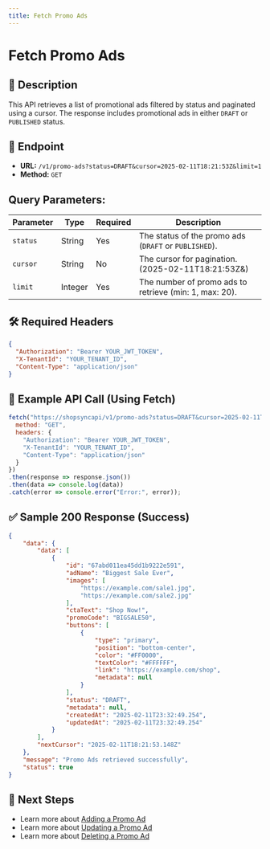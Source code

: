 ```yaml
---
title: Fetch Promo Ads
---
```


# Fetch Promo Ads

## 📌 Description
This API retrieves a list of promotional ads filtered by status and paginated using a cursor. The response includes promotional ads in either `DRAFT` or `PUBLISHED` status.

## 🔗 Endpoint
- **URL:** `/v1/promo-ads?status=DRAFT&cursor=2025-02-11T18:21:53Z&limit=1`
- **Method:** `GET`

## Query Parameters:
| Parameter | Type   | Required | Description                               |
|-----------|--------|----------|-------------------------------------------|
| `status`  | String | Yes      | The status of the promo ads (`DRAFT` or `PUBLISHED`). |
| `cursor`  | String | No       | The cursor for pagination.    (2025-02-11T18:21:53Z&)            |
| `limit`   | Integer| Yes      | The number of promo ads to retrieve (min: 1, max: 20). |

## 🛠️ Required Headers
```json
{
  "Authorization": "Bearer YOUR_JWT_TOKEN",
  "X-TenantId": "YOUR_TENANT_ID",
  "Content-Type": "application/json"
}
```

## 📡 Example API Call (Using Fetch)
```javascript
fetch("https://shopsyncapi/v1/promo-ads?status=DRAFT&cursor=2025-02-11T18:21:53Z&limit=1", {
  method: "GET",
  headers: {
    "Authorization": "Bearer YOUR_JWT_TOKEN",
    "X-TenantId": "YOUR_TENANT_ID",
    "Content-Type": "application/json"
  }
})
.then(response => response.json())
.then(data => console.log(data))
.catch(error => console.error("Error:", error));
```

## ✅ Sample 200 Response (Success)
```json
{
    "data": {
        "data": [
            {
                "id": "67abd011ea45dd1b9222e591",
                "adName": "Biggest Sale Ever",
                "images": [
                    "https://example.com/sale1.jpg",
                    "https://example.com/sale2.jpg"
                ],
                "ctaText": "Shop Now!",
                "promoCode": "BIGSALE50",
                "buttons": [
                    {
                        "type": "primary",
                        "position": "bottom-center",
                        "color": "#FF0000",
                        "textColor": "#FFFFFF",
                        "link": "https://example.com/shop",
                        "metadata": null
                    }
                ],
                "status": "DRAFT",
                "metadata": null,
                "createdAt": "2025-02-11T23:32:49.254",
                "updatedAt": "2025-02-11T23:32:49.254"
            }
        ],
        "nextCursor": "2025-02-11T18:21:53.148Z"
    },
    "message": "Promo Ads retrieved successfully",
    "status": true
}
```


## 🔗 Next Steps
- Learn more about [Adding a Promo Ad](./add-promo-ad.md)
- Learn more about [Updating a Promo Ad](./update-promo-ad.md)
- Learn more about [Deleting a Promo Ad](./delete-promo-ad.md)

